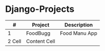 # Django-Projects

|      #        |    Project            |      Description    |
| ------------- | --------------------- | ------------------- |
|  1            | FoodBugg              |     Food Manu App   |
|  2  Cell  | Content Cell          |
